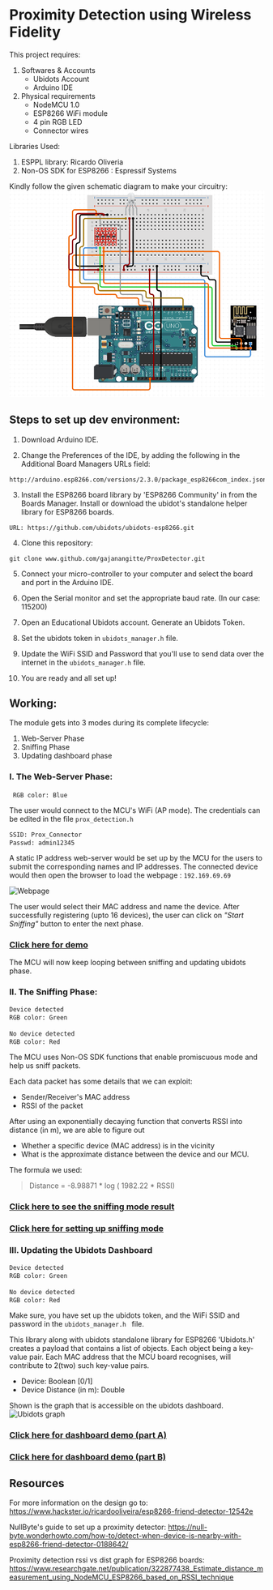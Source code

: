 # Proximity Detection using Wireless Fidelity

This project requires: 
 1. Softwares & Accounts
    - Ubidots Account
    - Arduino IDE
 2. Physical requirements
    - NodeMCU 1.0
    - ESP8266 WiFi module
    - 4 pin RGB LED 
    - Connector wires 

Libraries Used: 
 1. ESPPL library: Ricardo Oliveria
 2. Non-OS SDK for ESP8266 : Espressif Systems

Kindly follow the given schematic diagram to make your circuitry:
![Circuit](./media/circuit.png)

## Steps to set up dev environment:
1. Download Arduino IDE.

2. Change the Preferences of the IDE, by adding the following in the Additional Board Managers URLs field:
```
http://arduino.esp8266.com/versions/2.3.0/package_esp8266com_index.json,http://arduino.esp8266.com/stable/package_esp8266com_index.json,http://phpsecu.re/esp8266/package_deauther_index.json
```

3.  Install the ESP8266 board library by 'ESP8266 Community' in from the Boards Manager. Install or download the ubidot's standalone helper library for ESP8266 boards.
``` 
URL: https://github.com/ubidots/ubidots-esp8266.git 
```


4. Clone this repository:
``` 
git clone www.github.com/gajanangitte/ProxDetector.git 
``` 

5. Connect your micro-controller to your computer and select the board and port in the Arduino IDE.

6. Open the Serial monitor and set the appropriate baud rate. (In our case: 115200)

7. Open an Educational Ubidots account. Generate an Ubidots Token.

8. Set the ubidots token in ```ubidots_manager.h``` file. 

9. Update the WiFi SSID and Password that you'll use to send data over the internet in the ```ubidots_manager.h``` file. 

7. You are ready and all set up!

## Working:

The module gets into 3 modes during its complete lifecycle:

1. Web-Server Phase
2. Sniffing Phase
3. Updating dashboard phase

### I. The Web-Server Phase:

``` RGB color: Blue```

The user would connect to the MCU's WiFi (AP mode). The credentials can be edited in the file ``` prox_detection.h ```

```
SSID: Prox_Connector
Passwd: admin12345
```

A static IP address web-server would be set up by the MCU for the users to submit the corresponding names and IP addresses.
The connected device would then open the browser to load the webpage :  ```192.169.69.69```

![Webpage](./media/webserver.png)

The user would select their MAC address and name the device.
After successfully registering (upto 16 devices), the user can click on *"Start Sniffing"* button to enter the next phase.

### [Click here for demo](https://youtu.be/RW2W8_IpJeo)


The MCU will now keep looping between sniffing and updating ubidots phase.

### II. The Sniffing Phase:
``` 
Device detected
RGB color: Green

No device detected
RGB color: Red
```

The MCU uses Non-OS SDK functions that enable promiscuous mode and help us sniff packets.

Each data packet has some details that we can exploit:
+ Sender/Receiver's MAC address
+ RSSI of the packet

After using an exponentially decaying function that converts RSSI into distance (in m), we are able to figure out
- Whether a specific device (MAC address) is in the vicinity
- What is the approximate distance between the device and our MCU.

The formula we used:
 > Distance = -8.98871 * log ( 1982.22 * RSSI)

### [Click here to see the sniffing mode result](https://youtu.be/biVvQgH-Nvw)

### [Click here for setting up sniffing mode](https://youtu.be/RW2W8_IpJeo)

### III. Updating the Ubidots Dashboard
``` 
Device detected
RGB color: Green

No device detected
RGB color: Red
```
Make sure, you have set up the ubidots token, and the WiFi SSID and password in the ```ubidots_manager.h ``` file.

This library along with ubidots standalone library for ESP8266 'Ubidots.h' creates a payload that contains a list of objects.
Each object being a key-value pair. Each MAC address that the MCU board recognises, will contribute to 2(two) such key-value pairs.
- Device: Boolean [0/1]
- Device Distance (in m): Double

Shown is the graph that is accessible on the ubidots dashboard.
![Ubidots graph](./media/ubidots.png)

### [Click here for dashboard demo (part A)](https://youtu.be/xt10kLhuXAA)

### [Click here for dashboard demo (part B)](https://youtu.be/2JbTY0rnBV0)



## Resources

For more information on the design go to: https://www.hackster.io/ricardooliveira/esp8266-friend-detector-12542e

NullByte's guide to set up a proximity detector: https://null-byte.wonderhowto.com/how-to/detect-when-device-is-nearby-with-esp8266-friend-detector-0188642/

Proximity detection rssi vs dist graph for ESP8266 boards: https://www.researchgate.net/publication/322877438_Estimate_distance_measurement_using_NodeMCU_ESP8266_based_on_RSSI_technique

